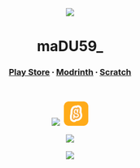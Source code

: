 <p align="center">
  <a href="https://github.com/maDU59">
    <img width="100"src="https://images.weserv.nl/?url=avatars.githubusercontent.com/u/76407125?v=4&mask=circle">
  </a>
</p>
<h1 align="center">maDU59_</h1>

<h3 align="center">
  <a href="https://play.google.com/store/apps/dev?id=8504354424409738389">Play Store</a> ⸱ <a href="https://modrinth.com/user/maDU59_">Modrinth</a> ⸱ <a href="https://scratch.mit.edu/users/maDU59_">Scratch</a>
</h3>
<br>

<p align="center">
  <img src="https://skillicons.dev/icons?i=html,css,python,arduino,cs,unity,git">&nbsp;&nbsp;<img src="scratchIcon.svg" height="48">
</p>
<p align="center">
  <img src="https://github-readme-stats.vercel.app/api/top-langs/?username=maDU59&layout=compact&hide=ShaderLab" width="350">
</p>
<p align="center">
  <img src="https://github-readme-stats.vercel.app/api?username=maDU59&show_icons=true">
</p>
